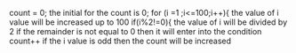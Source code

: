 count = 0;
the initial  for the count is 0;
for (i =1 ;i<=100;i++){
the value of i value will be increased up to 100 
if(i%2!=0){
the value of i will be divided by 2 if the remainder is not equal to 0 then it will enter into the condition 
count++
if the i value is odd then the count will be increased 
